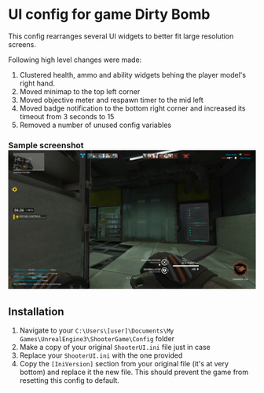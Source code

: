 # UI config for game Dirty Bomb
This config rearranges several UI widgets to better fit large resolution screens.

Following high level changes were made:

1. Clustered health, ammo and ability widgets behing the player model's right hand.
2. Moved minimap to the top left corner
3. Moved objective meter and respawn timer to the mid left
4. Moved badge notification to the bottom right corner and increased its timeout from 3 seconds to 15
5. Removed a number of unused config variables

### Sample screenshot ![logo](/screenshot_1.png)

## Installation
1. Navigate to your `C:\Users\[user]\Documents\My Games\UnrealEngine3\ShooterGame\Config` folder
2. Make a copy of your original `ShooterUI.ini` file just in case
3. Replace your `ShooterUI.ini` with the one provided
4. Copy the `[IniVersion]` section from your original file (it's at very bottom) and replace it the new file. This should prevent the game from resetting this config to default.
